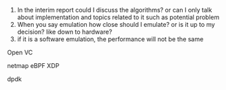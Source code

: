 1. In the interim report could I discuss the algorithms? or can I only talk about implementation and topics related to it such as potential problem
2. When you say emulation how close should I emulate? or is it up to my decision? like down to hardware?
3. if it is a software emulation, the performance will not be the same

Open VC

netmap 
eBPF 
XDP


dpdk
